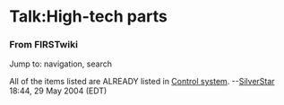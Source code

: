 # Talk:High-tech parts

### From FIRSTwiki

Jump to: navigation, search

All of the items listed are ALREADY listed in [Control
system](/index.php/Control_system "Control system" ).
--[SilverStar](/index.php/User:SilverStar "User:SilverStar" ) 18:44, 29 May
2004 (EDT)


